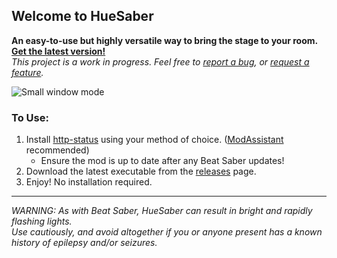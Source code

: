 ## Welcome to HueSaber
**An easy-to-use but highly versatile way to bring the stage to your room.  [Get the latest version!](https://github.com/TakingFire/HueSaber/releases/latest)**\
*This project is a work in progress. Feel free to [report a bug](https://github.com/TakingFire/HueSaber/issues/new?assignees=&labels=bug&template=bug_report.md), or [request a feature](https://github.com/TakingFire/HueSaber/issues/new?assignees=&labels=enhancement&template=feature_request.md).*

![Small window mode](https://i.ibb.co/BKm1rgc/huesaber-2.gif)

### To Use:
1. Install [http-status](https://github.com/opl-/beatsaber-http-status) using your method of choice. ([ModAssistant](https://github.com/Assistant/ModAssistant) recommended)
   - Ensure the mod is up to date after any Beat Saber updates!
2. Download the latest executable from the [releases](https://github.com/TakingFire/HueSaber/releases/latest) page.
2. Enjoy! No installation required.

---
*WARNING: As with Beat Saber, HueSaber can result in bright and rapidly flashing lights.\
Use cautiously, and avoid altogether if you or anyone present has a known history of epilepsy and/or seizures.*
